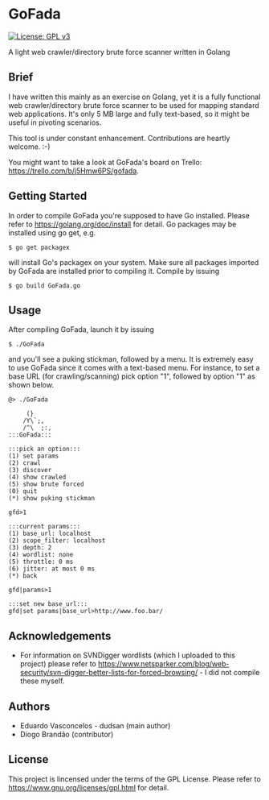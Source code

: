 # GoFada
[![License: GPL v3](https://img.shields.io/badge/License-GPL%20v3-blue.svg)](https://github.com/dudsan/GoFada/blob/master/LICENSE)

A light web crawler/directory brute force scanner written in Golang

## Brief
I have written this mainly as an exercise on Golang, yet it is a fully functional web crawler/directory brute force scanner to be used for mapping standard web applications. It's only 5 MB large and fully text-based, so it might be useful in pivoting scenarios.

This tool is under constant enhancement. Contributions are heartly welcome. :-)

You might want to take a look at GoFada's board on Trello: https://trello.com/b/j5Hmw6PS/gofada.
## Getting Started
In order to compile GoFada you're supposed to have Go installed. Please refer to https://golang.org/doc/install for detail. Go packages may be installed using go get, e.g.
```
$ go get packagex
```
will install Go's packagex on your system. Make sure all packages imported by GoFada are installed prior to compiling it. Compile by issuing
```
$ go build GoFada.go
```
## Usage
After compiling GoFada, launch it by issuing
```
$ ./GoFada
```
and you'll see a puking stickman, followed by a menu. It is extremely easy to use GoFada since it comes with a text-based menu. For instance, to set a base URL (for crawling/scanning) pick option "1", followed by option "1" as shown below.
```
@> ./GoFada

     (}
    /Y\`;,
    /^\  ;:,
:::GoFada:::

:::pick an option:::
(1) set params
(2) crawl
(3) discover
(4) show crawled
(5) show brute forced
(0) quit
(*) show puking stickman

gfd>1

:::current params:::
(1) base_url: localhost
(2) scope_filter: localhost
(3) depth: 2
(4) wordlist: none
(5) throttle: 0 ms
(6) jitter: at most 0 ms
(*) back

gfd|params>1

:::set new base_url:::
gfd|set params|base_url>http://www.foo.bar/
```
## Acknowledgements
* For information on SVNDigger wordlists (which I uploaded to this project) please refer to https://www.netsparker.com/blog/web-security/svn-digger-better-lists-for-forced-browsing/ - I did not compile these myself. 
## Authors
* Eduardo Vasconcelos - dudsan (main author)
* Diogo Brandão (contributor)
## License
This project is lincensed under the terms of the GPL License. Please refer to https://www.gnu.org/licenses/gpl.html for detail.
